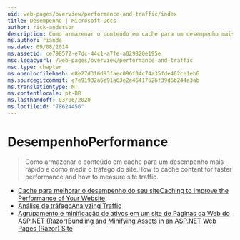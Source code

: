 ```yaml
---
uid: web-pages/overview/performance-and-traffic/index
title: Desempenho | Microsoft Docs
author: rick-anderson
description: Como armazenar o conteúdo em cache para um desempenho mais rápido e como medir o tráfego do site.
ms.author: riande
ms.date: 09/08/2014
ms.assetid: ce798572-e7dc-44c1-a7fe-a029820e195e
msc.legacyurl: /web-pages/overview/performance-and-traffic
msc.type: chapter
ms.openlocfilehash: e8e27d316d93faec096f04c74a35fde462ce1eb6
ms.sourcegitcommit: e7e91932a6e91a63e2e46417626f39d6b244a3ab
ms.translationtype: MT
ms.contentlocale: pt-BR
ms.lasthandoff: 03/06/2020
ms.locfileid: "78624456"
---
```

# <a name="performance"></a><span data-ttu-id="5fdaf-103">Desempenho</span><span class="sxs-lookup"><span data-stu-id="5fdaf-103">Performance</span></span>

> <span data-ttu-id="5fdaf-104">Como armazenar o conteúdo em cache para um desempenho mais rápido e como medir o tráfego do site.</span><span class="sxs-lookup"><span data-stu-id="5fdaf-104">How to cache content for faster performance and how to measure site traffic.</span></span>

- [<span data-ttu-id="5fdaf-105">Cache para melhorar o desempenho do seu site</span><span class="sxs-lookup"><span data-stu-id="5fdaf-105">Caching to Improve the Performance of Your Website</span></span>](15-caching-to-improve-the-performance-of-your-website.md)
- [<span data-ttu-id="5fdaf-106">Análise de tráfego</span><span class="sxs-lookup"><span data-stu-id="5fdaf-106">Analyzing Traffic</span></span>](14-analyzing-traffic.md)
- [<span data-ttu-id="5fdaf-107">Agrupamento e minificação de ativos em um site de Páginas da Web do ASP.NET (Razor)</span><span class="sxs-lookup"><span data-stu-id="5fdaf-107">Bundling and Minifying Assets in an ASP.NET Web Pages (Razor) Site</span></span>](bundling-and-minifying-assets-in-an-aspnet-web-pages-razor-site.md)
